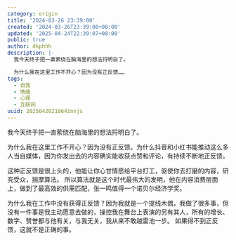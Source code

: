 ```yaml
---
category: origin
title: '2024-03-26 23:39:00'
created: '2024-03-26T23:39:00+08:00'
updated: '2025-04-24T22:39:07+08:00'
public: true
author: dkphhh
description: |-
  我今天终于把一直萦绕在脑海里的想法捋明白了。

  为什么我在这里工作不开心？因为没有正反馈……
tags:
  - 自我
  - 情绪
  - 心理
  - 互联网
uuid: 20250420210641nnjs
---
```


我今天终于把一直萦绕在脑海里的想法捋明白了。

为什么我在这里工作不开心？因为没有正反馈。为什么抖音和小红书能推动这么多人当自媒体，因为你发出去的内容确实能收获点赞和评论，有持续不断地正反馈。

这种正反馈是很上头的，他能让你心甘情愿给平台打工，驱使你去打磨的内容，研究受众，揣摩算法。
所以算法就是这个时代最伟大的发明，他在内容消费层面上，做到了最高效的供需匹配，张一鸣值得一个诺贝尔经济学奖。

为什么我在工作中没有获得正反馈？因为我就是一个提线木偶，我做了很多事，但没有一件事是我主动愿意去做的，操控我在舞台上表演的另有其人，所有的增长、数字、赞誉都与他有关，与我无关，我从来不敢越雷池一步。
如果得不到正反馈，这就不是正确的事。
